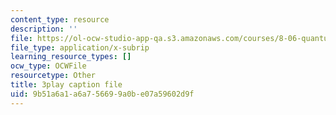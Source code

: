 ```yaml
---
content_type: resource
description: ''
file: https://ol-ocw-studio-app-qa.s3.amazonaws.com/courses/8-06-quantum-physics-iii-spring-2018/9b51a6a1a6a756699a0be07a59602d9f_R6RePgr4oBo.vtt
file_type: application/x-subrip
learning_resource_types: []
ocw_type: OCWFile
resourcetype: Other
title: 3play caption file
uid: 9b51a6a1-a6a7-5669-9a0b-e07a59602d9f
---
```

